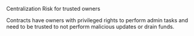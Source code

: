 Centralization Risk for trusted owners

Contracts have owners with privileged rights to perform admin tasks and need to be trusted to not perform malicious updates or drain funds.
